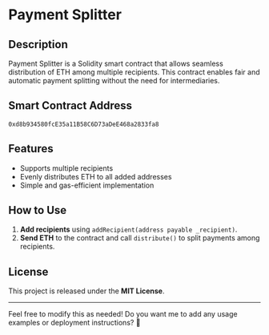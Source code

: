 # Payment Splitter

## Description
Payment Splitter is a Solidity smart contract that allows seamless distribution of ETH among multiple recipients. This contract enables fair and automatic payment splitting without the need for intermediaries.

## Smart Contract Address  
`0xd8b934580fcE35a11B58C6D73aDeE468a2833fa8`

## Features
- Supports multiple recipients  
- Evenly distributes ETH to all added addresses  
- Simple and gas-efficient implementation  

## How to Use  
1. **Add recipients** using `addRecipient(address payable _recipient)`.  
2. **Send ETH** to the contract and call `distribute()` to split payments among recipients.  

## License  
This project is released under the **MIT License**.  

---
  
Feel free to modify this as needed! Do you want me to add any usage examples or deployment instructions? 🚀  

